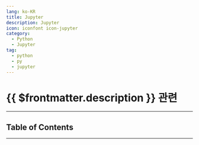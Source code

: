 ```yaml
---
lang: ko-KR
title: Jupyter
description: Jupyter
icon: iconfont icon-jupyter
category:
  - Python
  - Jupyter
tag:
  - python
  - py
  - jupyter
---
```


# {{ $frontmatter.description }} 관련

<ShieldsGroup logos="python,jupyter"/>

---

## Table of Contents

<ToCLocal basePath="/data-science/cubrid/" />

---

<TagLinks />